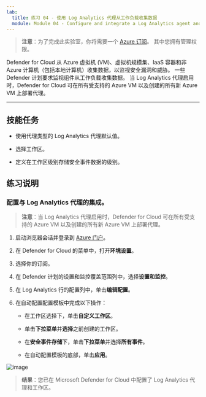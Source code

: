```yaml
---
lab:
  title: 练习 04 - 使用 Log Analytics 代理从工作负载收集数据
  module: Module 04 - Configure and integrate a Log Analytics agent and workspace in Defender for Cloud
---
```



>**注意**：为了完成此实验室，你将需要一个 [Azure 订阅](https://azure.microsoft.com/en-us/free/?azure-portal=true)。 其中您拥有管理权限。 


Defender for Cloud 从 Azure 虚拟机 (VM)、虚拟机规模集、IaaS 容器和非 Azure 计算机（包括本地计算机）收集数据，以监视安全漏洞和威胁。 一些 Defender 计划要求监视组件从工作负载收集数据。 当 Log Analytics 代理启用时，Defender for Cloud 可在所有受支持的 Azure VM 以及创建的所有新 Azure VM 上部署代理。 

---

## 技能任务

- 使用代理类型的 Log Analytics 代理默认值。

- 选择工作区。
  
- 定义在工作区级别存储安全事件数据的级别。

## 练习说明 

### 配置与 Log Analytics 代理的集成。

>**注意**：当 Log Analytics 代理启用时，Defender for Cloud 可在所有受支持的 Azure VM 以及创建的所有新 Azure VM 上部署代理。 

1. 启动浏览器会话并登录到 [Azure 门户](https://portal.azure.com/)。
   
2. 在 Defender for Cloud 的菜单中，打开**环境设置**。

4. 选择你的订阅。

5. 在 Defender 计划的设置和监控覆盖范围列中，选择**设置和监控**。

7. 在 Log Analytics 行的配置列中，单击**编辑配置**。

8. 在自动配置配置模板中完成以下操作：

   - 在工作区选择下，单击**自定义工作区**。

   - 单击**下拉菜单**并**选择**之前创建的工作区。

   - 在**安全事件存储**下，单击**下拉菜单**并选择**所有事件**。

   - 在自动配置模板的底部，单击**应用**。
   
![image](https://github.com/MicrosoftLearning/Secure-Azure-services-and-workloads-with-Microsoft-Cloud-Security-Benchmark/assets/91347931/c1c812e7-b5ca-4caa-b8e6-34a6e4b325fd)




> **结果**：您已在 Microsoft Defender for Cloud 中配置了 Log Analytics 代理和工作区。
